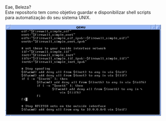 
Eae, Beleza? <br>
Este repositorio tem como objetivo guardar e disponibilizar shell scripts
para automatização do seu sistema UNIX.


<img src="./page_shell.png" style="width: 550px">